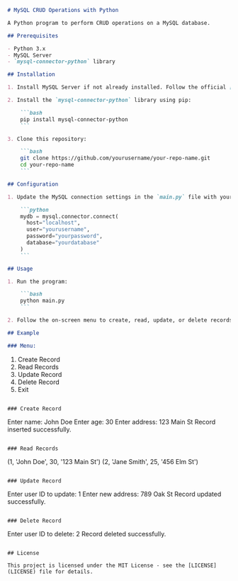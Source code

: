 ```markdown
# MySQL CRUD Operations with Python

A Python program to perform CRUD operations on a MySQL database.

## Prerequisites

- Python 3.x
- MySQL Server
- `mysql-connector-python` library

## Installation

1. Install MySQL Server if not already installed. Follow the official [MySQL Installation Guide](https://dev.mysql.com/doc/refman/8.0/en/installing.html) for instructions.

2. Install the `mysql-connector-python` library using pip:

    ```bash
    pip install mysql-connector-python
    ```

3. Clone this repository:

    ```bash
    git clone https://github.com/yourusername/your-repo-name.git
    cd your-repo-name
    ```

## Configuration

1. Update the MySQL connection settings in the `main.py` file with your MySQL server credentials:

    ```python
    mydb = mysql.connector.connect(
      host="localhost",
      user="yourusername",
      password="yourpassword",
      database="yourdatabase"
    )
    ```

## Usage

1. Run the program:

    ```bash
    python main.py
    ```

2. Follow the on-screen menu to create, read, update, or delete records in the `users` table of your MySQL database.

## Example

### Menu:

```
1. Create Record
2. Read Records
3. Update Record
4. Delete Record
5. Exit
```

### Create Record

```
Enter name: John Doe
Enter age: 30
Enter address: 123 Main St
Record inserted successfully.
```

### Read Records

```
(1, 'John Doe', 30, '123 Main St')
(2, 'Jane Smith', 25, '456 Elm St')
```

### Update Record

```
Enter user ID to update: 1
Enter new address: 789 Oak St
Record updated successfully.
```

### Delete Record

```
Enter user ID to delete: 2
Record deleted successfully.
```

## License

This project is licensed under the MIT License - see the [LICENSE](LICENSE) file for details.
```
